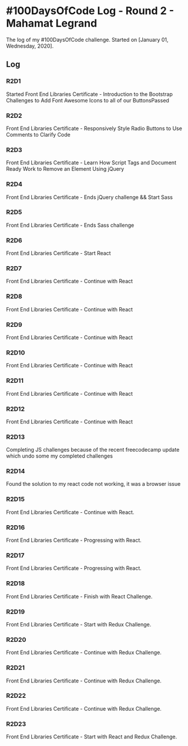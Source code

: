 # #100DaysOfCode Log - Round 2 - Mahamat Legrand

The log of my #100DaysOfCode challenge. Started on [January 01, Wednesday, 2020].

## Log

### R2D1

Started Front End Libraries Certificate - Introduction to the Bootstrap Challenges to Add Font Awesome Icons to all of our ButtonsPassed

### R2D2

Front End Libraries Certificate - Responsively Style Radio Buttons to Use Comments to Clarify Code

### R2D3

Front End Libraries Certificate - Learn How Script Tags and Document Ready Work to Remove an Element Using jQuery

### R2D4

Front End Libraries Certificate - Ends jQuery challenge && Start Sass

### R2D5

Front End Libraries Certificate - Ends Sass challenge

### R2D6

Front End Libraries Certificate - Start React

### R2D7

Front End Libraries Certificate - Continue with React

### R2D8

Front End Libraries Certificate - Continue with React

### R2D9

Front End Libraries Certificate - Continue with React

### R2D10

Front End Libraries Certificate - Continue with React

### R2D11

Front End Libraries Certificate - Continue with React

### R2D12

Front End Libraries Certificate - Continue with React

### R2D13

Completing JS challenges because of the recent freecodecamp update which undo some my completed challenges

### R2D14

Found the solution to my react code not working, it was a browser issue

### R2D15

Front End Libraries Certificate - Continue with React.

### R2D16

Front End Libraries Certificate - Progressing with React.

### R2D17

Front End Libraries Certificate - Progressing with React.

### R2D18

Front End Libraries Certificate - Finish with React Challenge.

### R2D19

Front End Libraries Certificate - Start with Redux Challenge.

### R2D20

Front End Libraries Certificate - Continue with Redux Challenge.

### R2D21

Front End Libraries Certificate - Continue with Redux Challenge.

### R2D22

Front End Libraries Certificate - Continue with Redux Challenge.

### R2D23

Front End Libraries Certificate - Start with React and Redux Challenge.
